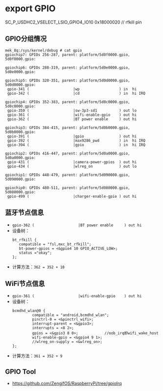# export GPIO

SC_P_USDHC2_VSELECT_LSIO_GPIO4_IO10 0x18000020              // rfkill pin

## GPIO分组情况

```
mek_8q:/sys/kernel/debug # cat gpio
gpiochip7: GPIOs 256-287, parent: platform/5d0f0000.gpio, 5d0f0000.gpio:

gpiochip6: GPIOs 288-319, parent: platform/5d0e0000.gpio, 5d0e0000.gpio:

gpiochip5: GPIOs 320-351, parent: platform/5d0d0000.gpio, 5d0d0000.gpio:
 gpio-341 (                    |wp                  ) in  hi
 gpio-342 (                    |cd                  ) in  hi IRQ

gpiochip4: GPIOs 352-383, parent: platform/5d0c0000.gpio, 5d0c0000.gpio:
 gpio-359 (                    |sw-3p3-sd1          ) out lo
 gpio-361 (                    |wifi-enable-gpio    ) out hi
 gpio-362 (                    |BT power enable     ) out hi

gpiochip3: GPIOs 384-415, parent: platform/5d0b0000.gpio, 5d0b0000.gpio:
 gpio-391 (                    |gpio                ) out hi
 gpio-392 (                    |max9286_pwd         ) in  hi IRQ
 gpio-394 (                    |gpio                ) in  hi IRQ

gpiochip2: GPIOs 416-447, parent: platform/5d0a0000.gpio, 5d0a0000.gpio:
 gpio-431 (                    |camera-power-gpios  ) out hi
 gpio-434 (                    |wlreg_on            ) out lo

gpiochip1: GPIOs 448-479, parent: platform/5d090000.gpio, 5d090000.gpio:

gpiochip0: GPIOs 480-511, parent: platform/5d080000.gpio, 5d080000.gpio:
 gpio-499 (                    |charger-enable-gpio ) out hi
```

## 蓝牙节点信息

* `gpio-362 (                    |BT power enable     ) out hi`
* 设备树：
  ```
  bt_rfkill {
     compatible = "fsl,mxc_bt_rfkill";
     bt-power-gpios = <&gpio4 10 GPIO_ACTIVE_LOW>;
     status ="okay";
  };
  ```
* 计算方法：`362 = 352 + 10`

## WiFi节点信息

* `gpio-361 (                    |wifi-enable-gpio    ) out hi`
* 设备树：
  ```
  bcmdhd_wlan@0 {
           compatible = "android,bcmdhd_wlan";
           pinctrl-0 = <&pinctrl_wifi>;
           interrupt-parent = <&gpio3>;
           interrupts = <8 2>;
           gpios = <&gpio3 8 0>;            //oob_irq即wifi_wake_host
           wifi-enable-gpio = <&gpio4 9 1>;
           //wlreg_on-supply = <&wlreg_on>;
  };
  ```
* 计算方法：`361 = 352 + 9`

## GPIO Tool

* https://github.com/ZengjfOS/RaspberryPi/tree/gpioIrq